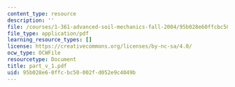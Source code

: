 ```yaml
---
content_type: resource
description: ''
file: /courses/1-361-advanced-soil-mechanics-fall-2004/95b028e60ffcbc50002fd052e9c4049b_part_v_1.pdf
file_type: application/pdf
learning_resource_types: []
license: https://creativecommons.org/licenses/by-nc-sa/4.0/
ocw_type: OCWFile
resourcetype: Document
title: part_v_1.pdf
uid: 95b028e6-0ffc-bc50-002f-d052e9c4049b
---
```

